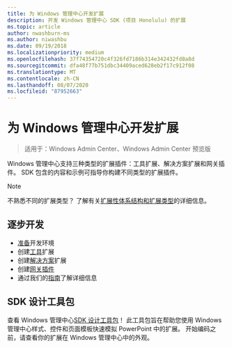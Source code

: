 ```yaml
---
title: 为 Windows 管理中心开发扩展
description: 开发 Windows 管理中心 SDK (项目 Honolulu) 的扩展
ms.topic: article
author: nwashburn-ms
ms.author: niwashbu
ms.date: 09/19/2018
ms.localizationpriority: medium
ms.openlocfilehash: 37f74354720c4f326fd7186b314e342432fd8a8d
ms.sourcegitcommit: dfa48f77b751dbc34409aced628eb2f17c912f08
ms.translationtype: MT
ms.contentlocale: zh-CN
ms.lasthandoff: 08/07/2020
ms.locfileid: "87952663"
---
```

# <a name="develop-an-extension-for-windows-admin-center"></a>为 Windows 管理中心开发扩展

>适用于：Windows Admin Center、Windows Admin Center 预览版

Windows 管理中心支持三种类型的扩展插件：工具扩展、解决方案扩展和网关插件。 SDK 包含的内容和示例可指导你构建不同类型的扩展插件。

> [!NOTE]
> 不熟悉不同的扩展类型？ 了解有关[扩展性体系结构和扩展类型](understand-extensions.md)的详细信息。

## <a name="development-step-by-step"></a>逐步开发

- [准备](prepare-development-environment.md)开发环境
- 创建[工具](develop-tool.md)扩展
- 创建[解决方案](develop-solution.md)扩展
- 创建[网关插件](develop-gateway-plugin.md)
- 通过我们的[指南](guides.md)了解详细信息

## <a name="sdk-design-toolkit"></a>SDK 设计工具包

查看 Windows 管理中心[SDK 设计工具包](https://github.com/Microsoft/windows-admin-center-sdk/blob/master/WindowsAdminCenterDesignToolkit.zip)！ 此工具包旨在帮助您使用 Windows 管理中心样式、控件和页面模板快速模拟 PowerPoint 中的扩展。 开始编码之前，请查看你的扩展在 Windows 管理中心中的外观。
